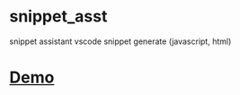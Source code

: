 # snippet_asst
snippet assistant
vscode snippet generate (javascript, html)
# [Demo](http://htmlpreview.github.com/?https://github.com/wingkung/snippet_asst/blob/master/snippet_asst.html)
